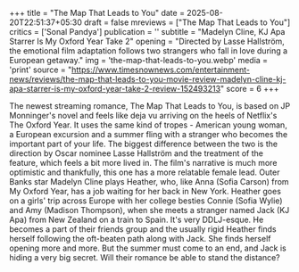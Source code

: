 +++
title = "The Map That Leads to You"
date = 2025-08-20T22:51:37+05:30
draft = false
mreviews = ["The Map That Leads to You"]
critics = ['Sonal Pandya']
publication = ''
subtitle = "Madelyn Cline, KJ Apa Starrer Is My Oxford Year Take 2"
opening = "Directed by Lasse Hallström, the emotional film adaptation follows two strangers who fall in love during a European getaway."
img = 'the-map-that-leads-to-you.webp'
media = 'print'
source = "https://www.timesnownews.com/entertainment-news/reviews/the-map-that-leads-to-you-movie-review-madelyn-cline-kj-apa-starrer-is-my-oxford-year-take-2-review-152493213"
score = 6
+++

The newest streaming romance, The Map That Leads to You, is based on JP Monninger's novel and feels like deja vu arriving on the heels of Netflix's The Oxford Year. It uses the same kind of tropes - American young woman, a European excursion and a summer fling with a stranger who becomes the important part of your life. The biggest difference between the two is the direction by Oscar nominee Lasse Hallström and the treatment of the feature, which feels a bit more lived in. The film's narrative is much more optimistic and thankfully, this one has a more relatable female lead. Outer Banks star Madelyn Cline plays Heather, who, like Anna (Sofia Carson) from My Oxford Year, has a job waiting for her back in New York. Heather goes on a girls' trip across Europe with her college besties Connie (Sofia Wylie) and Amy (Madison Thompson), when she meets a stranger named Jack (KJ Apa) from New Zealand on a train to Spain. It's very DDLJ-esque. He becomes a part of their friends group and the usually rigid Heather finds herself following the oft-beaten path along with Jack. She finds herself opening more and more. But the summer must come to an end, and Jack is hiding a very big secret. Will their romance be able to stand the distance?
